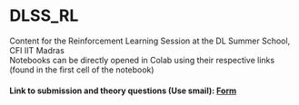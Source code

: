 # DLSS_RL
Content for the Reinforcement Learning Session at the DL Summer School, CFI IIT Madras  
Notebooks can be directly opened in Colab using their respective links (found in the first cell of the notebook)  
#### Link to submission and theory questions (Use smail): [Form](https://docs.google.com/forms/d/1LuQOLdbOLh2hlZ_6PeiPQmaBR1bmIo9WxO2f29DBkyg/edit)  
